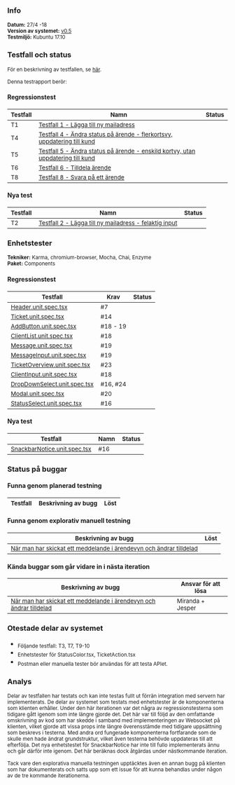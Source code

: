 ### Info
<sub>**Datum:** 27/4 -18</sub>  
<sub>**Version av systemet:** [v0.5]()</sub>  
<sub>**Testmiljö:**  Kubuntu 17.10</sub>

### Testfall och status
<sub>För en beskrivning av testfallen, se [här](https://github.com/1dv611-futurum-project/futurum-project/wiki/Testspecifikation).</sub>    

<sub>Denna testrapport berör:</sub>  

#### Regressionstest 

|<sub>Testfall</sub>|<sub>Namn</sub>|<sub>Status</sub>|
|----|--------|------------|
|<sub>T1</sub>|<sub>[Testfall 1 - Lägga till ny mailadress](https://github.com/1dv611-futurum-project/futurum-project/wiki/Testspecifikation#testfall-1---l%C3%A4gga-till-ny-mailadress)</sub>|<sub><img src="https://upload.wikimedia.org/wikipedia/commons/thumb/5/50/Yes_Check_Circle.svg/2000px-Yes_Check_Circle.svg.png" width="15"></sub>|
|<sub>T4</sub>|<sub>[Testfall 4 - Ändra status på ärende - flerkortsvy, uppdatering till kund](https://github.com/1dv611-futurum-project/futurum-project/wiki/Testspecifikation#testfall-4---%C3%84ndra-status-p%C3%A5-%C3%A4rende---flerkortsvy-uppdatering-till-kund)</sub>|<sub><img src="https://upload.wikimedia.org/wikipedia/commons/thumb/5/50/Yes_Check_Circle.svg/2000px-Yes_Check_Circle.svg.png" width="15"></sub>|
|<sub>T5</sub>|<sub>[Testfall 5 - Ändra status på ärende - enskild kortvy, utan uppdatering till kund](https://github.com/1dv611-futurum-project/futurum-project/wiki/Testspecifikation#testfall-5---%C3%84ndra-status-p%C3%A5-%C3%A4rende---enskild-kortvy-utan-uppdatering-till-kund)</sub>|<sub><img src="https://upload.wikimedia.org/wikipedia/commons/thumb/5/50/Yes_Check_Circle.svg/2000px-Yes_Check_Circle.svg.png" width="15"></sub>|
|<sub>T6</sub>|<sub>[Testfall 6 - Tilldela ärende](https://github.com/1dv611-futurum-project/futurum-project/wiki/Testspecifikation#testfall-6---tilldela-%C3%A4rende)</sub>|<sub><img src="https://upload.wikimedia.org/wikipedia/commons/thumb/5/50/Yes_Check_Circle.svg/2000px-Yes_Check_Circle.svg.png" width="15"></sub>|
|<sub>T8</sub>|<sub>[Testfall 8 - Svara på ett ärende](https://github.com/1dv611-futurum-project/futurum-project/wiki/Testspecifikation#testfall-8---svara-p%C3%A5-ett-%C3%A4rende)</sub>|<sub><img src="https://upload.wikimedia.org/wikipedia/commons/thumb/5/50/Yes_Check_Circle.svg/2000px-Yes_Check_Circle.svg.png" width="15"></sub>|

#### Nya test
|<sub>Testfall</sub>|<sub>Namn</sub>|<sub>Status</sub>|
|----|--------|------------|
|<sub>T2</sub>|<sub>[Testfall 2 - Lägga till ny mailadress - felaktig input](https://github.com/1dv611-futurum-project/futurum-project/wiki/Testspecifikation#testfall-8---svara-p%C3%A5-ett-%C3%A4rende)</sub>|<sub><img src="https://upload.wikimedia.org/wikipedia/commons/thumb/5/50/Yes_Check_Circle.svg/2000px-Yes_Check_Circle.svg.png" width="15"></sub>|

### Enhetstester
<sub>**Tekniker:**  Karma, chromium-browser, Mocha, Chai, Enzyme</sub>  
<sub>**Paket:**  Components</sub>

#### Regressionstest 

|<sub>Testfall</sub>|<sub>Krav</sub>|<sub>Status</sub>|
|----|--------|------------|
|<sub>[Header.unit.spec.tsx](https://github.com/1dv611-futurum-project/futurum-project/blob/client/services/client/test/components/Header/Header.unit.spec.tsx)</sub>|<sub>#7</sub>|<sub><img src="https://upload.wikimedia.org/wikipedia/commons/thumb/5/50/Yes_Check_Circle.svg/2000px-Yes_Check_Circle.svg.png" width="15"></sub>|
|<sub>[Ticket.unit.spec.tsx](https://github.com/1dv611-futurum-project/futurum-project/tree/client/services/client/test/components/Ticket)</sub>|<sub>#14</sub>|<sub><img src="https://upload.wikimedia.org/wikipedia/commons/thumb/5/50/Yes_Check_Circle.svg/2000px-Yes_Check_Circle.svg.png" width="15"></sub>|
|<sub>[AddButton.unit.spec.tsx](https://github.com/1dv611-futurum-project/futurum-project/blob/client/services/client/test/components/AddButton/AddButton.unit.spec.tsx)</sub>|<sub>#18 - 19</sub>|<sub><img src="https://upload.wikimedia.org/wikipedia/commons/thumb/5/50/Yes_Check_Circle.svg/2000px-Yes_Check_Circle.svg.png" width="15"></sub>|
|<sub>[ClientList.unit.spec.tsx](https://github.com/1dv611-futurum-project/futurum-project/blob/client/services/client/test/components/ClientList/ClientList.unit.spec.tsx)</sub>|<sub>#18</sub>|<sub><img src="https://upload.wikimedia.org/wikipedia/commons/thumb/5/50/Yes_Check_Circle.svg/2000px-Yes_Check_Circle.svg.png" width="15"></sub>|
|<sub>[Message.unit.spec.tsx](https://github.com/1dv611-futurum-project/futurum-project/blob/client/services/client/test/components/Message/Message.unit.spec.tsx)</sub>|<sub>#19</sub>|<sub><img src="https://upload.wikimedia.org/wikipedia/commons/thumb/5/50/Yes_Check_Circle.svg/2000px-Yes_Check_Circle.svg.png" width="15"></sub>|
|<sub>[MessageInput.unit.spec.tsx](https://github.com/1dv611-futurum-project/futurum-project/blob/client/services/client/test/components/MessageInput/MessageInput.unit.spec.tsx)</sub>|<sub>#19</sub>|<sub><img src="https://upload.wikimedia.org/wikipedia/commons/thumb/5/50/Yes_Check_Circle.svg/2000px-Yes_Check_Circle.svg.png" width="15"></sub>|
|<sub>[TicketOverview.unit.spec.tsx](https://github.com/1dv611-futurum-project/futurum-project/blob/client/services/client/test/components/TicketOverview/TicketOverview.unit.spec.tsx)</sub>|<sub>#23</sub>|<sub><img src="https://upload.wikimedia.org/wikipedia/commons/thumb/5/50/Yes_Check_Circle.svg/2000px-Yes_Check_Circle.svg.png" width="15"></sub>|
|<sub>[ClientInput.unit.spec.tsx](https://github.com/1dv611-futurum-project/futurum-project/blob/client/services/client/test/components/ClientInput/ClientInput.unit.spec.tsx)</sub>|<sub>#18</sub>|<sub><img src="https://upload.wikimedia.org/wikipedia/commons/thumb/5/50/Yes_Check_Circle.svg/2000px-Yes_Check_Circle.svg.png" width="15"></sub>|
|<sub>[DropDownSelect.unit.spec.tsx](https://github.com/1dv611-futurum-project/futurum-project/blob/client/services/client/test/components/DropDownSelect/DropDownSelect.unit.spec.tsx)</sub>|<sub>#16, #24</sub>|<sub><img src="https://upload.wikimedia.org/wikipedia/commons/thumb/5/50/Yes_Check_Circle.svg/2000px-Yes_Check_Circle.svg.png" width="15"></sub>|
|<sub>[Modal.unit.spec.tsx](https://github.com/1dv611-futurum-project/futurum-project/blob/client/services/client/test/components/Modal/Modal.unit.spec.tsx)</sub>|<sub>#20</sub>|<sub><img src="https://upload.wikimedia.org/wikipedia/commons/thumb/5/50/Yes_Check_Circle.svg/2000px-Yes_Check_Circle.svg.png" width="15"></sub>|
|<sub>[StatusSelect.unit.spec.tsx](https://github.com/1dv611-futurum-project/futurum-project/blob/client/services/client/test/components/StatusSelect/StatusSelect.unit.spec.tsx)</sub>|<sub>#16</sub>|<sub><img src="https://upload.wikimedia.org/wikipedia/commons/thumb/5/50/Yes_Check_Circle.svg/2000px-Yes_Check_Circle.svg.png" width="15"></sub>|

#### Nya test
|<sub>Testfall</sub>|<sub>Namn</sub>|<sub>Status</sub>|
|----|--------|------------|
|<sub>[SnackbarNotice.unit.spec.tsx](https://github.com/1dv611-futurum-project/futurum-project/blob/client/services/client/test/components/SnackbarNotice/SnackbarNotice.unit.spec.tsx)</sub>|<sub>#16</sub>|<sub><img src="http://4.bp.blogspot.com/-3COrhYW7glE/UkxdoBarJfI/AAAAAAAAAwc/lgigiGxjObc/s1600/x_mark_red_circle.png" width="15"></sub>|

### Status på buggar
#### Funna genom planerad testning
|<sub>Testfall</sub>|<sub>Beskrivning av bugg</sub>|<sub>Löst</sub>|
|----|--------|------------|

#### Funna genom explorativ manuell testning
|<sub>Beskrivning av bugg</sub>|<sub>Löst</sub>|
|--------|------------|
|<sub>[När man har skickat ett meddelande i ärendevyn och ändrar tilldelad](https://github.com/1dv611-futurum-project/futurum-project/issues/182)</sub>|<sub><img src="http://4.bp.blogspot.com/-3COrhYW7glE/UkxdoBarJfI/AAAAAAAAAwc/lgigiGxjObc/s1600/x_mark_red_circle.png" width="15"></sub>|

#### Kända buggar som går vidare in i nästa iteration
|<sub>Beskrivning av bugg</sub>|<sub>Ansvar för att lösa</sub>|
|--------|------------|
|<sub>[När man har skickat ett meddelande i ärendevyn och ändrar tilldelad](https://github.com/1dv611-futurum-project/futurum-project/issues/182)</sub>|<sub>Miranda + Jesper</sub>|

### Otestade delar av systemet
* <sub>Följande testfall: T3, T7, T9-10</sub> 
* <sub>Enhetstester för StatusColor.tsx, TicketAction.tsx</sub>  
* <sub>Postman eller manuella tester bör användas för att testa APIet.</sub>  

### Analys
<sub>Delar av testfallen har testats och kan inte testas fullt ut förrän integration med servern har implementerats. De delar av systemet som testats med enhetstester är de komponenterna som klienten erhåller. Under den här iterationen var det några av regressionstesterna som tidigare gått igenom som inte längre gjorde det. Det här var till följd av den omfattande omskrivning av kod som har skedde i samband med implementeringen av Websocket på klienten, vilket gjorde att vissa props inte längre överensstämde med tidigare uppsättning som beskrevs i testerna. Med andra ord fungerade komponenterna fortfarande som de skulle men hade ändrat grundstruktur, vilket även testerna behövde uppdateras till att efterfölja. Det nya enhetstestet för SnackbarNotice har inte till fullo implementerats ännu och går därför inte igenom. Det här beräknas dock åtgärdas under nästkommande iteration.</sub>

<sub>Tack vare den explorativa manuella testningen upptäcktes även en annan bugg på klienten som har dokumenterats och satts upp som ett issue för att kunna behandlas under någon av de tre kommande iterationerna.</sub>
